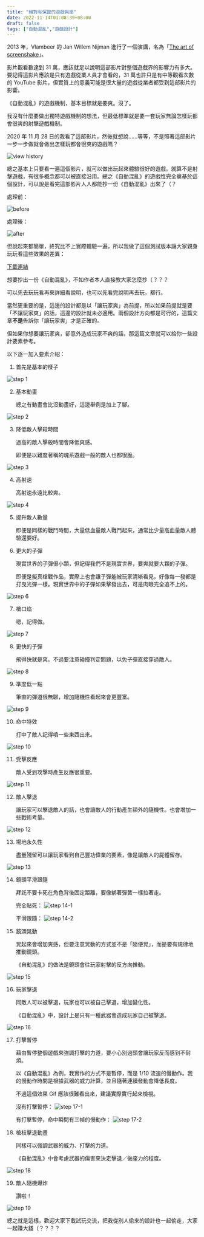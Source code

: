 ```yaml
---
title: "絕對有保證的遊戲爽感"
date: 2022-11-14T01:08:39+08:00
draft: false
tags: ["自動混亂","遊戲設計"]
---
```


2013 年，Vlambeer 的 Jan Willem Nijman 進行了一個演講，名為「[The art of screenshake](https://youtu.be/AJdEqssNZ-U)」。

影片觀看數達到 31 萬，應該就足以說明這部影片對整個遊戲界的影響力有多大。要記得這影片應該是只有遊戲從業人員才會看的，31 萬也許只是有中等觀看次數的 YouTube 影片，但實質上的意義可能是很大量的遊戲從業者都受到這部影片的影響。

《自動混亂》的遊戲機制，基本目標就是要爽。沒了。

我沒有什麼要做出獨特遊戲機制的想法，但最低標準就是要一套玩家無論怎樣玩都會很爽的射擊遊戲機制。

2020 年 11 月 28 日的我看了這部影片，然後就想說......等等，不是照著這部影片一步一步做就會做出怎樣玩都會很爽的遊戲嗎？

![view history](/images/posts/autopanic-devlog/0012/1.png "歷史性的一刻，一個禮拜後遊戲體驗就有了無限倍的強化")

總之基本上只要看一遍這個影片，就可以做出玩起來體驗很好的遊戲。就算不是射擊遊戲，有很多概念都可以被直接沿用。總之《自動混亂》的遊戲性完全奠基於這個設計，可以說是看完這部影片人人都能抄一份《自動混亂》出來了（？

處理前：

![before](/images/posts/autopanic-devlog/0012/2.gif)

處理後：

![after](/images/posts/autopanic-devlog/0012/3.gif)

但說起來都簡單，終究比不上實際體驗一遍，所以我做了這個測試版本讓大家親身玩玩看這些效果的差異：

[下載連結](https://www.dropbox.com/s/1gfqygt95or83wv/%E8%87%AA%E5%8B%95%E6%B7%B7%E4%BA%82%E9%81%8A%E6%88%B2%E7%88%BD%E6%84%9F%E5%B1%95%E7%A4%BA.zip?dl=0)

想要抄出一份《自動混亂》，不如作者本人直接教大家怎麼抄（？？？

可以先去玩玩看再來詳細看說明，也可以先看完說明再去玩，都行。

當然更重要的是，這邊的設計都是以「讓玩家爽」為前提，所以如果前提就是要「不讓玩家爽」的話，這邊的設計就未必適用。兩個設計方向都是可行的，這篇文章**不是**告訴你「讓玩家爽」才是正確的。

但如果你想要讓玩家爽，卻意外造成玩家不爽的話，那這篇文章就可以給你一些設計要素參考。

以下逐一加入要素介紹：

1. 首先是基本的樣子

![step 1](/images/posts/autopanic-devlog/0012/4.gif)

2. 基本動畫

    總之有動畫會比沒動畫好，這邊舉例是加上了腳。

![step 2](/images/posts/autopanic-devlog/0012/5.gif)


3. 降低敵人擊殺時間

    過高的敵人擊殺時間會降低爽感。

    即便是以難度著稱的魂系遊戲一般的敵人也都很脆。

![step 3](/images/posts/autopanic-devlog/0012/6.gif)

4. 高射速
    
    高射速永遠比較爽。

![step 4](/images/posts/autopanic-devlog/0012/7.gif)

5. 提升敵人數量

    即便是同樣的戰鬥時間，大量低血量敵人戰鬥起來，通常比少量高血量敵人體驗還要好。

6. 更大的子彈

    現實世界的子彈很小顆，但記得我們不是現實世界，要爽就要大顆的子彈。

    即便是擬真槍戰作品，實際上也會讓子彈能被玩家清晰看見，好像每一發都是打曳光彈一樣。現實世界中的子彈如果擊發出去，可是肉眼完全追不上的。

![step 6](/images/posts/autopanic-devlog/0012/8.gif)


7. 槍口焰
    
    嗯，記得做。

![step 7](/images/posts/autopanic-devlog/0012/9.gif)


8. 更快的子彈

    飛得快就是爽。不過要注意碰撞判定問題，以免子彈直接穿過敵人。

![step 8](/images/posts/autopanic-devlog/0012/10.gif)

9. 準度低一點

    筆直的彈道很無聊，增加隨機性看起來會更豐富。

![step 9](/images/posts/autopanic-devlog/0012/11.gif)

10. 命中特效

    打中了敵人記得噴一些東西出來。

![step 10](/images/posts/autopanic-devlog/0012/12.gif)

11. 受擊反應

    敵人受到攻擊時產生反應很重要。

![step 11](/images/posts/autopanic-devlog/0012/13.gif)

12. 敵人擊退

    讓玩家可以擊退敵人的話，也會讓敵人的行動產生額外的隨機性。也會增加一些戰術考量。

![step 12](/images/posts/autopanic-devlog/0012/14.gif)

13. 場地永久性

    盡量殘留可以讓玩家看到自己豐功偉業的要素，像是讓敵人的屍體留存。

![step 13](/images/posts/autopanic-devlog/0012/15.gif)

14. 鏡頭平滑跟隨

    拜託不要卡死在角色背後固定距離，要像綁著彈簧一樣拉著走。

    完全貼死：
    ![step 14-1](/images/posts/autopanic-devlog/0012/16.gif)

    平滑跟隨：
    ![step 14-2](/images/posts/autopanic-devlog/0012/17.gif)

15. 鏡頭晃動

    晃起來會增加爽感，但要注意晃動的方式並不是「隨便晃」，而是要有規律地推動鏡頭。

    《自動混亂》的做法是鏡頭會往玩家射擊的反方向推動。

![step 15](/images/posts/autopanic-devlog/0012/18.gif)


16. 玩家擊退

    同敵人可以被擊退，玩家也可以被自己擊退，增加變化性。

    《自動混亂》中，設計上是只有一種武器會造成玩家自己被擊退。

![step 16](/images/posts/autopanic-devlog/0012/19.gif)


17. 打擊暫停

    藉由暫停整個遊戲來強調打擊的力道，要小心別過頭會讓玩家反而感到不耐煩。

    以《自動混亂》為例，我實作的方式不是暫停，而是  1/10 流速的慢動作。我的慢動作時間是根據武器的威力計算，並且隨著連續發動會降低長度。

    不過這個效果 Gif 應該很難看出來，建議實際實行起來檢視。

    沒有打擊暫停：
    ![step 17-1](/images/posts/autopanic-devlog/0012/20.gif)

    有打擊暫停，命中瞬間有三幀的慢動作：
    ![step 17-2](/images/posts/autopanic-devlog/0012/21.gif)

18. 槍枝擊退動畫

    同樣可以強調武器的威力、打擊的力道。

    《自動混亂》中會考慮武器的傷害來決定擊退／後座力的程度。

![step 18](/images/posts/autopanic-devlog/0012/22.gif)

19. 敵人隨機爆炸
    
    讚啦！

![step 19](/images/posts/autopanic-devlog/0012/23.gif)




總之就是這樣，歡迎大家下載試玩交流，把我從別人偷來的設計也一起偷走，大家一起賺大錢（？？？？